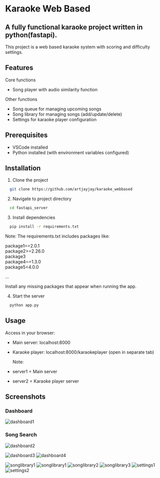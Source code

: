 # Karaoke Web Based

## A fully functional karaoke project written in python(fastapi).

This project is a web based karaoke system with scoring and difficulty settings.

## Features

Core functions

- Song player with audio similarity function

Other functions

- Song queue for managing upcoming songs
- Song library for managing songs (add/update/delete)
- Settings for karaoke player configuration

## Prerequisites

- VSCode installed
- Python installed (with environment variables configured)

## Installation

1. Clone the project

```bash
  git clone https://github.com/artjayjay/karaoke_webbased
```

2. Navigate to project directory

```bash
  cd fastapi_server
```

3. Install dependencies

```bash
  pip install -r requirements.txt
```

Note: The requirements.txt includes packages like:

package1==2.0.1  
package2>=2.26.0  
package3  
package4~=1.3.0  
package5<4.0.0

...

Install any missing packages that appear when running the app.

4. Start the server

```bash
  python app.py
```

## Usage

Access in your browser:

- Main server: localhost:8000
- Karaoke player: localhost:8000/karaokeplayer (open in separate tab)

  Note:

- server1 = Main server

- server2 = Karaoke player server

## Screenshots

### Dashboard

![dashboard1](https://github.com/user-attachments/assets/b102cf43-c583-4724-8d15-793195442570)

### Song Search

![dashboard2](https://github.com/user-attachments/assets/e8b2a309-1583-4e97-a783-a3328ddfbbc5)

![dashboard3](https://github.com/user-attachments/assets/ed562414-fa02-4f29-bd88-304172228429)
![dashboard4](https://github.com/user-attachments/assets/64d71e0d-babb-4e72-a821-927bffe11fb5)

![songlibrary1](https://github.com/user-attachments/assets/9fab59da-c9d3-49a5-b0ea-7e99012016cb)
![songlibrary1](https://github.com/user-attachments/assets/d8c29d2d-496c-46a3-883d-09b37806585c)
![songlibrary2](https://github.com/user-attachments/assets/1c429385-bf29-4082-ba2d-2f923e798fa4)
![songlibrary3](https://github.com/user-attachments/assets/488eb0e3-c802-42fe-b792-91948d0ab797)
![settings1](https://github.com/user-attachments/assets/e7e4501b-a941-4b91-a791-c9895f7498f3)
![settings2](https://github.com/user-attachments/assets/e6006b0c-b17a-4d65-a7b9-de00579ab6d5)
